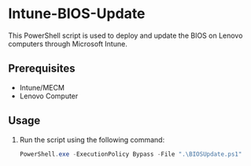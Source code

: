# Intune-BIOS-Update

This PowerShell script is used to deploy and update the BIOS on Lenovo computers through Microsoft Intune.

## Prerequisites

- Intune/MECM
- Lenovo Computer

## Usage

1. Run the script using the following command:

   ```powershell
   PowerShell.exe -ExecutionPolicy Bypass -File ".\BIOSUpdate.ps1"


